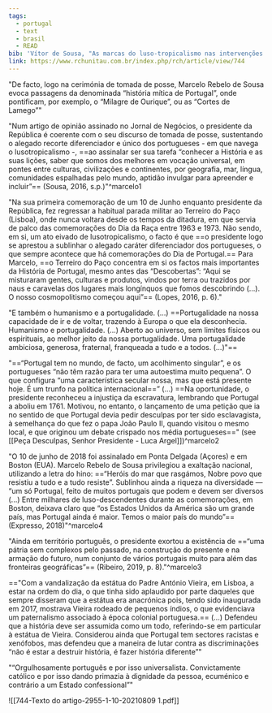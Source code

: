 ```yaml
---
tags:
  - portugal
  - text
  - brasil
  - READ
bib: 'Vítor de Sousa, "As marcas do luso-tropicalismo nas intervenções do Presidente da República português (2016-2021)," Revista Ciências Humanas 14, no. 2 (2021): 10–24, https://doi.org/10.32813/2179-1120.2121.v14.n2.a744.'
link: https://www.rchunitau.com.br/index.php/rch/article/view/744
---
```

"De facto, logo na cerimónia de tomada de posse, Marcelo Rebelo de Sousa evoca passagens da denominada “história mítica de Portugal”, onde pontificam, por exemplo, o “Milagre de Ourique”, ou as “Cortes de Lamego”"

"Num artigo de opinião assinado no Jornal de Negócios, o presidente da República é coerente com o seu discurso de tomada de posse, sustentando o alegado recorte diferenciador e único dos portugueses - em que navega o lusotropicalismo -, ==ao assinalar ser sua tarefa “conhecer a História e as suas lições, saber que somos dos melhores em vocação universal, em pontes entre culturas, civilizações e continentes, por geografia, mar, língua, comunidades espalhadas pelo mundo, aptidão invulgar para apreender e incluir”== (Sousa, 2016, s.p.)"^marcelo1

"Na sua primeira comemoração de um 10 de Junho enquanto presidente da República, fez regressar a habitual parada militar ao Terreiro do Paço (Lisboa), onde nunca voltara desde os tempos da ditadura, em que servia de palco das comemorações do Dia da Raça entre 1963 e 1973. Não sendo, em si, um ato eivado de lusotropicalismo, o facto é que ==o presidente logo se aprestou a sublinhar o alegado caráter diferenciador dos portugueses, o que sempre acontece que há comemorações do Dia de Portugal.== Para Marcelo, ==o Terreiro do Paço concentra em si os factos mais importantes da História de Portugal, mesmo antes das “Descobertas”: “Aqui se misturaram gentes, culturas e produtos, vindos por terra ou trazidos por naus e caravelas dos lugares mais longínquos que fomos descobrindo (...). O nosso cosmopolitismo começou aqui”== (Lopes, 2016, p. 6)."

"E também o humanismo e a portugalidade. (…) ==Portugalidade na nossa capacidade de ir e de voltar, trazendo à Europa o que ela desconhecia. Humanismo e portugalidade. (...) Aberto ao universo, sem limites físicos ou espirituais, ao melhor jeito da nossa portugalidade. Uma portugalidade ambiciosa, generosa, fraternal, franqueada a tudo e a todos. (...)"==

"==“Portugal tem no mundo, de facto, um acolhimento singular”, e os portugueses “não têm razão para ter uma autoestima muito pequena”. O que configura “uma característica secular nossa, mas que está presente hoje. É um trunfo na política internacional==” (...) ==Na oportunidade, o presidente reconheceu a injustiça da escravatura, lembrando que Portugal a aboliu em 1761. Motivou, no entanto, o lançamento de uma petição que ia no sentido de que Portugal devia pedir desculpas por ter sido esclavagista, à semelhança do que fez o papa João Paulo II, quando visitou o mesmo local, e que originou um debate crispado nos média portugueses==" (see [[Peça Desculpas, Senhor Presidente - Luca Argel]])^marcelo2

"O 10 de junho de 2018 foi assinalado em Ponta Delgada (Açores) e em Boston (EUA). Marcelo Rebelo de Sousa privilegiou a exaltação nacional, utilizando a letra do hino: ==“Heróis do mar que rasgámos, Nobre povo que resistiu a tudo e a tudo resiste”. Sublinhou ainda a riqueza na diversidade — “um só Portugal, feito de muitos portugais que podem e devem ser diversos (...) Entre milhares de luso-descendentes durante as comemorações, em Boston, deixava claro que “os Estados Unidos da América são um grande país, mas Portugal ainda é maior. Temos o maior país do mundo”== (Expresso, 2018)"^marcelo4

"Ainda em território português, o presidente exortou a existência de ==“uma pátria sem complexos pelo passado, na construção do presente e na armação do futuro, num conjunto de vários portugais muito para além das fronteiras geográficas”== (Ribeiro, 2019, p. 8)."^marcelo3

=="Com a vandalização da estátua do Padre António Vieira, em Lisboa, a estar na ordem do dia, o que tinha sido aplaudido por parte daqueles que sempre disseram que a estátua era anacrónica pois, tendo sido inaugurada em 2017, mostrava Vieira rodeado de pequenos índios, o que evidenciava um paternalismo associado à época colonial portuguesa.== (...) Defendeu que a história deve ser assumida como um todo, referindo-se em particular à estátua de Vieira. Considerou ainda que Portugal tem sectores racistas e xenófobos, mas defendeu que a maneira de lutar contra as discriminações “não é estar a destruir história, é fazer história diferente”"

"“Orgulhosamente português e por isso universalista. Convictamente católico e por isso dando primazia à dignidade da pessoa, ecuménico e contrário a um Estado confessional”"

![[744-Texto do artigo-2955-1-10-20210809 1.pdf]]